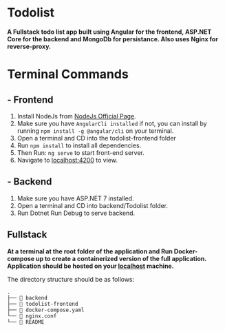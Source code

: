 # Todolist

**A Fullstack todo list app built using Angular for the frontend, ASP.NET Core for the backend and MongoDb for persistance. Also uses Nginx for reverse-proxy.**

# Terminal Commands
## - Frontend
1. Install NodeJs from [NodeJs Official Page](https://nodejs.org/en).
2. Make sure you have ```AngularCli installed``` if not, you can install by running ```npm install -g @angular/cli``` on your terminal.
3. Open a terminal and CD into the todolist-frontend folder
4. Run ```npm install``` to install all dependencies.
5. Then Run: ```ng serve``` to start front-end server.
6. Navigate to [localhost:4200](localhost:4200) to view.

## - Backend
1. Make sure you have ASP.NET 7 installed.
2. Open a terminal and CD into backend/Todolist folder.
3. Run Dotnet Run Debug to serve backend.

## Fullstack
**At a terminal at the root folder of the application and Run Docker-compose up to create a containerized version of the full application. Application should be hosted on your [localhost](https://localhost) machine.**

The directory structure should be as follows:

```
.
├── 📁 backend
├── 📁 todolist-frontend
├── 📄 docker-compose.yaml
└── 📄 nginx.conf
└── 📄 README
```